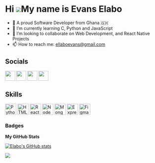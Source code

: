 Hi ![](https://user-images.githubusercontent.com/18350557/176309783-0785949b-9127-417c-8b55-ab5a4333674e.gif)My name is Evans Elabo
===============================================================================================================================================

* 👀 A proud Software Developer from Ghana 🇬🇭
* 🌱 I’m currently learning C, Python and JavaScript
* 💞️ I’m looking to collaborate on Web Development, and React Native Projects
* 📫 How to reach me: [ellaboevans@gmail.com](mailto:ellaboevans@gmail.com)


## Socials
<p align="left"> <a href="https://www.github.com/ellaboevans" target="_blank" rel="noreferrer"><img src="https://raw.githubusercontent.com/danielcranney/readme-generator/main/public/icons/socials/github.svg" width="32" height="32" /></a> <a href="http://www.twitter.com/dev_concept" target="_blank" rel="noreferrer"><img src="https://raw.githubusercontent.com/danielcranney/readme-generator/main/public/icons/socials/twitter.svg" width="32" height="32" /></a> <a href="https://www.linkedin.com/in/eelaboevans" target="_blank" rel="noreferrer"><img src="https://raw.githubusercontent.com/danielcranney/readme-generator/main/public/icons/socials/linkedin.svg" width="32" height="32" /></a> <a href="https://www.behance.com/ellaboevans" target="_blank" rel="noreferrer"><img src="https://raw.githubusercontent.com/danielcranney/readme-generator/main/public/icons/socials/behance.svg" width="32" height="32" /></a></p>
        
## Skills
<p align="left">
<a href="https://www.python.org/" target="_blank" rel="noreferrer"><img src="https://raw.githubusercontent.com/danielcranney/readme-generator/main/public/icons/skills/python-colored.svg" width="36" height="36" alt="Python" /></a>
<a href="https://developer.mozilla.org/en-US/docs/Glossary/HTML5" target="_blank" rel="noreferrer"><img src="https://raw.githubusercontent.com/danielcranney/readme-generator/main/public/icons/skills/html5-colored.svg" width="36" height="36" alt="HTML5" /></a>
<a href="https://reactjs.org/" target="_blank" rel="noreferrer"><img src="https://raw.githubusercontent.com/danielcranney/readme-generator/main/public/icons/skills/react-colored.svg" width="36" height="36" alt="React" /></a>
<a href="https://nodejs.org/en/" target="_blank" rel="noreferrer"><img src="https://raw.githubusercontent.com/danielcranney/readme-generator/main/public/icons/skills/nodejs-colored.svg" width="36" height="36" alt="NodeJS" /></a>
<a href="https://mongodb.com" target="_blank" rel="noreferrer"><img src="https://raw.githubusercontent.com/danielcranney/readme-generator/main/public/icons/skills/mongodb-colored.svg" width="36" height="36" alt="Mongodb" /></a>
<a href="https://expressjs.com" target="_blank" rel="noreferrer"><img src="https://expressjs.com/images/express-facebook-share.png" width="36" height="36" alt="Expressjs" /></a>
<a href="https://www.figma.com/" target="_blank" rel="noreferrer"><img src="https://raw.githubusercontent.com/danielcranney/readme-generator/main/public/icons/skills/figma-colored.svg" width="36" height="36" alt="Figma" /></a>
</p>      

### Badges

<b>My GitHub Stats</b>

<a href="http://www.github.com/ellaboevans"><img src="https://github-readme-stats.vercel.app/api?username=ellaboevans&show_icons=true&hide=&count_private=true&title_color=0891b2&text_color=ffffff&icon_color=0891b2&bg_color=1c1917&hide_border=true&show_icons=true" alt="Elabo's GitHub stats" /></a>

<a href="http://www.github.com/ellabevans"><img src="https://github-readme-streak-stats.herokuapp.com/?user=ellaboevans&stroke=ffffff&background=1c1917&ring=0891b2&fire=0891b2&currStreakNum=ffffff&currStreakLabel=0891b2&sideNums=ffffff&sideLabels=ffffff&dates=ffffff&hide_border=true" /></a>


<!---
ellaboevans/ellaboevans is a ✨ special ✨ repository because its `README.md` (this file) appears on your GitHub profile.
You can click the Preview link to take a look at your changes.
--->
